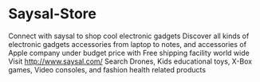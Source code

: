 # Saysal-Store
Connect with saysal to shop cool electronic gadgets
Discover all kinds of electronic gadgets accessories from laptop to notes, and accessories of Apple company under budget price with Free shipping facility world wide
Visit http://www.saysal.com/ Search Drones, Kids educational toys, X-Box games, Video consoles, and fashion health related products
